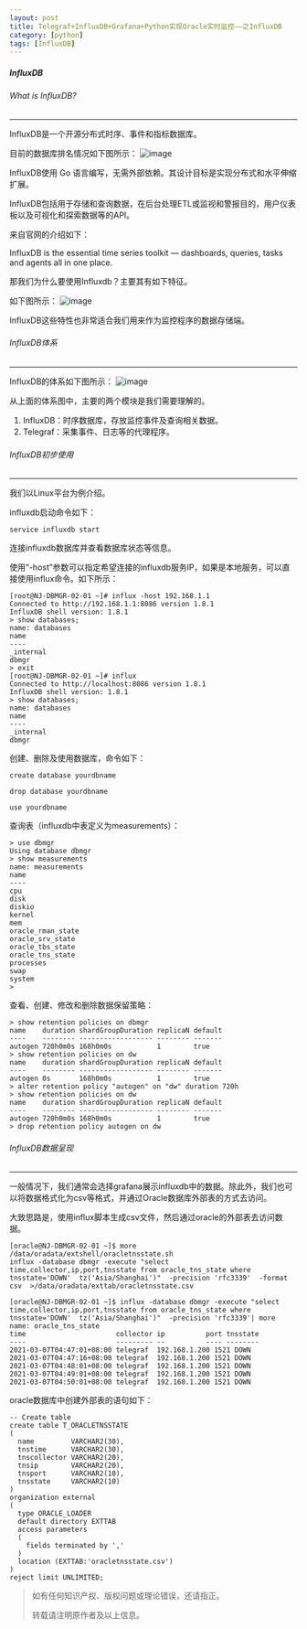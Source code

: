 ```yaml
---
layout: post
title: Telegraf+InfluxDB+Grafana+Python实现Oracle实时监控——之InfluxDB
category: [python]
tags: [InfluxDB]
---
```

##### InfluxDB

###### What is InfluxDB?
----
InfluxDB是一个开源分布式时序、事件和指标数据库。

目前的数据库排名情况如下图所示：
![image](/img/2021-04-06-python-monitorinflux/monitorinflux_1.png)

InfluxDB使用 Go 语言编写，无需外部依赖。其设计目标是实现分布式和水平伸缩扩展。

InfluxDB包括用于存储和查询数据，在后台处理ETL或监视和警报目的，用户仪表板以及可视化和探索数据等的API。

来自官网的介绍如下：

InfluxDB is the essential time series toolkit — dashboards, queries, tasks and agents all in one place.

那我们为什么要使用Influxdb？主要其有如下特征。

如下图所示：
![image](/img/2021-04-06-python-monitorinflux/monitorinflux_2.png)

InfluxDB这些特性也非常适合我们用来作为监控程序的数据存储端。

###### InfluxDB体系
----
InfluxDB的体系如下图所示：
![image](/img/2021-04-06-python-monitorinflux/monitorinflux_3.png)

从上面的体系图中，主要的两个模块是我们需要理解的。
1. InfluxDB：时序数据库，存放监控事件及查询相关数据。
2. Telegraf：采集事件、日志等的代理程序。

###### InfluxDB初步使用
----
我们以Linux平台为例介绍。

influxdb启动命令如下：

```
service influxdb start
```

连接influxdb数据库并查看数据库状态等信息。

使用“-host”参数可以指定希望连接的influxdb服务IP，如果是本地服务，可以直接使用influx命令。如下所示：

```
[root@NJ-DBMGR-02-01 ~]# influx -host 192.168.1.1
Connected to http://192.168.1.1:8086 version 1.8.1
InfluxDB shell version: 1.8.1
> show databases;
name: databases
name
----
_internal
dbmgr
> exit
[root@NJ-DBMGR-02-01 ~]# influx
Connected to http://localhost:8086 version 1.8.1
InfluxDB shell version: 1.8.1
> show databases;
name: databases
name
----
_internal
dbmgr
```

创建、删除及使用数据库，命令如下：
```
create database yourdbname

drop database yourdbname

use yourdbname
```

查询表（influxdb中表定义为measurements）：
```
> use dbmgr
Using database dbmgr
> show measurements
name: measurements
name
----
cpu
disk
diskio
kernel
mem
oracle_rman_state
oracle_srv_state
oracle_tbs_state
oracle_tns_state
processes
swap
system
> 
```

查看、创建、修改和删除数据保留策略：
```
> show retention policies on dbmgr
name    duration shardGroupDuration replicaN default
----    -------- ------------------ -------- -------
autogen 720h0m0s 168h0m0s           1        true
> show retention policies on dw
name    duration shardGroupDuration replicaN default
----    -------- ------------------ -------- -------
autogen 0s       168h0m0s           1        true
> alter retention policy "autogen" on "dw" duration 720h
> show retention policies on dw
name    duration shardGroupDuration replicaN default
----    -------- ------------------ -------- -------
autogen 720h0m0s 168h0m0s           1        true
> drop retention policy autogen on dw
```

###### InfluxDB数据呈现
----
一般情况下，我们通常会选择grafana展示influxdb中的数据。除此外，我们也可以将数据格式化为csv等格式，并通过Oracle数据库外部表的方式去访问。

大致思路是，使用influx脚本生成csv文件，然后通过oracle的外部表去访问数据。

```
[oracle@NJ-DBMGR-02-01 ~]$ more /data/oradata/extshell/oracletnsstate.sh
influx -database dbmgr -execute "select time,collector,ip,port,tnsstate from oracle_tns_state where tnsstate='DOWN'  tz('Asia/Shanghai')"  -precision 'rfc3339'  -format csv  >/data/oradata/exttab/oracletnsstate.csv

[oracle@NJ-DBMGR-02-01 ~]$ influx -database dbmgr -execute "select time,collector,ip,port,tnsstate from oracle_tns_state where tnsstate='DOWN'  tz('Asia/Shanghai')"  -precision 'rfc3339'| more 
name: oracle_tns_state
time                      collector ip          port tnsstate
----                      --------- --          ---- --------
2021-03-07T04:47:01+08:00 telegraf  192.168.1.200 1521 DOWN
2021-03-07T04:47:16+08:00 telegraf  192.168.1.200 1521 DOWN
2021-03-07T04:48:01+08:00 telegraf  192.168.1.200 1521 DOWN
2021-03-07T04:49:01+08:00 telegraf  192.168.1.200 1521 DOWN
2021-03-07T04:50:01+08:00 telegraf  192.168.1.200 1521 DOWN

```
oracle数据库中创建外部表的语句如下：

```
-- Create table
create table T_ORACLETNSSTATE
(
  name         VARCHAR2(30),
  tnstime      VARCHAR2(30),
  tnscollector VARCHAR2(20),
  tnsip        VARCHAR2(20),
  tnsport      VARCHAR2(10),
  tnsstate     VARCHAR2(10)
)
organization external
(
  type ORACLE_LOADER
  default directory EXTTAB
  access parameters 
  (
    fields terminated by ','
  )
  location (EXTTAB:'oracletnsstate.csv')
)
reject limit UNLIMITED;
```


> 如有任何知识产权、版权问题或理论错误，还请指正。
>
> 转载请注明原作者及以上信息。
